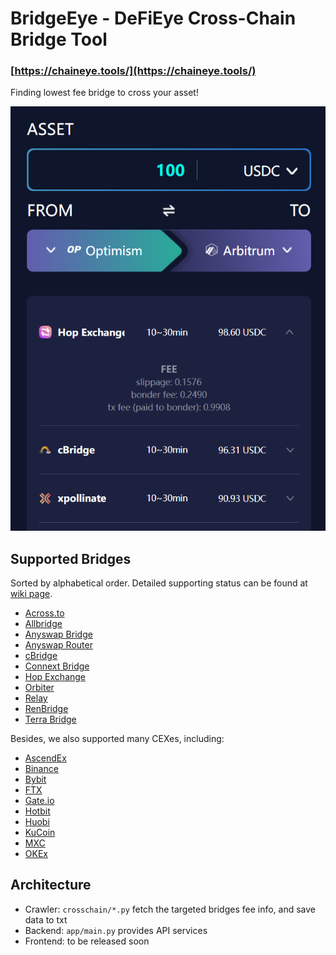 # BridgeEye - DeFiEye Cross-Chain Bridge Tool

### [https://chaineye.tools/](https://chaineye.tools/)

Finding lowest fee bridge to cross your asset!

![](docs/index.png)

## Supported Bridges

Sorted by alphabetical order. Detailed supporting status can be found at [wiki page](https://github.com/DeFiEye/BridgeEye/wiki).

- [Across.to](https://across.to/)
- [Allbridge](https://app.allbridge.io/bridge)
- [Anyswap Bridge](https://anyswap.exchange/bridge#/bridge)
- [Anyswap Router](https://anyswap.exchange/bridge#/router)
- [cBridge](https://cbridge.celer.network/#/transfer)
- [Connext Bridge](https://bridge.connext.network/)
- [Hop Exchange](https://app.hop.exchange/send?token=USDC)
- [Orbiter](https://www.orbiter.finance/)
- [Relay](https://app.relaychain.com/#/cross-chain-bridge-transfer)
- [RenBridge](https://bridge.renproject.io/mint)
- [Terra Bridge](https://bridge.terra.money/)

Besides, we also supported many CEXes, including:

- [AscendEx](https://ascendex.com/)
- [Binance](https://www.binance.com/)
- [Bybit](https://www.bybit.com/)
- [FTX](https://ftx.com/)
- [Gate.io](https://www.gate.io/)
- [Hotbit](https://www.hotbit.io/)
- [Huobi](https://www.huobi.com/)
- [KuCoin](https://www.kucoin.com/)
- [MXC](https://www.mexc.com/)
- [OKEx](https://www.okex.com/)

## Architecture

- Crawler: `crosschain/*.py` fetch the targeted bridges fee info, and save data to txt
- Backend: `app/main.py` provides API services
- Frontend: to be released soon

